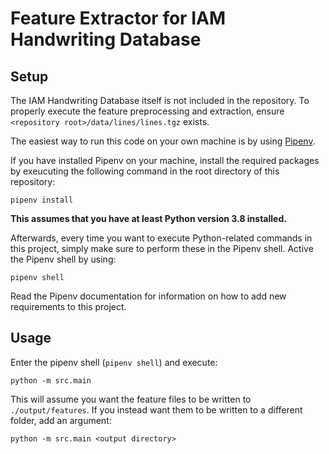 # Feature Extractor for IAM Handwriting Database

## Setup

The IAM Handwriting Database itself is not included in the repository. To properly execute the feature preprocessing and
extraction, ensure `<repository root>/data/lines/lines.tgz` exists.

The easiest way to run this code on your own machine is by using [Pipenv](https://pypi.org/project/pipenv/).

If you have installed Pipenv on your machine, install the required packages by exeucuting the following command in the
root directory of this repository:

```shell
pipenv install
 ```

**This assumes that you have at least Python version 3.8 installed.**

Afterwards, every time you want to execute Python-related commands in this project, simply make sure to perform these in
the Pipenv shell. Active the Pipenv shell by using:

```shell
pipenv shell
```

Read the Pipenv documentation for information on how to add new requirements to this project.

## Usage

Enter the pipenv shell (`pipenv shell`) and execute:

```shell
python -m src.main
```

This will assume you want the feature files to be written to `./output/features`. If you instead want them to be written
to a different folder, add an argument:

```shell
python -m src.main <output directory>
```
